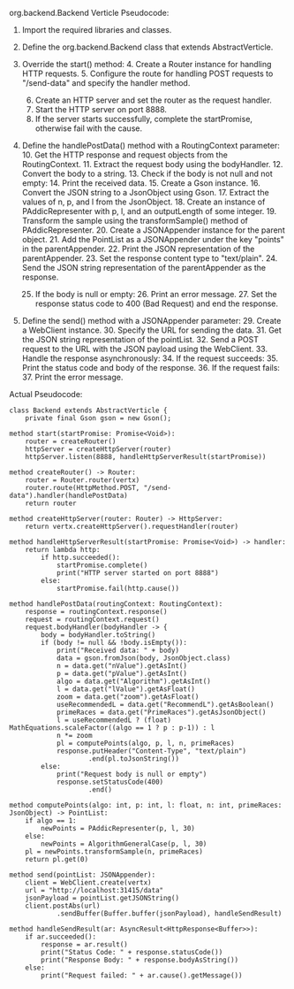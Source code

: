 org.backend.Backend Verticle Pseudocode:

1. Import the required libraries and classes.

2. Define the org.backend.Backend class that extends AbstractVerticle.

3. Override the start() method:
    4. Create a Router instance for handling HTTP requests.
    5. Configure the route for handling POST requests to "/send-data" and specify the handler method.

    6. Create an HTTP server and set the router as the request handler.
    7. Start the HTTP server on port 8888.
    8. If the server starts successfully, complete the startPromise, otherwise fail with the cause.

9. Define the handlePostData() method with a RoutingContext parameter:
    10. Get the HTTP response and request objects from the RoutingContext.
    11. Extract the request body using the bodyHandler.
    12. Convert the body to a string.
    13. Check if the body is not null and not empty:
        14. Print the received data.
        15. Create a Gson instance.
        16. Convert the JSON string to a JsonObject using Gson.
        17. Extract the values of n, p, and l from the JsonObject.
        18. Create an instance of PAddicRepresenter with p, l, and an outputLength of some integer.
        19. Transform the sample using the transformSample() method of PAddicRepresenter.
        20. Create a JSONAppender instance for the parent object.
        21. Add the PointList as a JSONAppender under the key "points" in the parentAppender.
        22. Print the JSON representation of the parentAppender.
        23. Set the response content type to "text/plain".
        24. Send the JSON string representation of the parentAppender as the response.

    25. If the body is null or empty:
        26. Print an error message.
        27. Set the response status code to 400 (Bad Request) and end the response.

28. Define the send() method with a JSONAppender parameter:
    29. Create a WebClient instance.
    30. Specify the URL for sending the data.
    31. Get the JSON string representation of the pointList.
    32. Send a POST request to the URL with the JSON payload using the WebClient.
    33. Handle the response asynchronously:
        34. If the request succeeds:
            35. Print the status code and body of the response.
        36. If the request fails:
            37. Print the error message.


Actual Pseudocode:

    class Backend extends AbstractVerticle {
        private final Gson gson = new Gson();

    method start(startPromise: Promise<Void>):
        router = createRouter()
        httpServer = createHttpServer(router)
        httpServer.listen(8888, handleHttpServerResult(startPromise))

    method createRouter() -> Router:
        router = Router.router(vertx)
        router.route(HttpMethod.POST, "/send-data").handler(handlePostData)
        return router

    method createHttpServer(router: Router) -> HttpServer:
        return vertx.createHttpServer().requestHandler(router)

    method handleHttpServerResult(startPromise: Promise<Void>) -> handler:
        return lambda http:
            if http.succeeded():
                startPromise.complete()
                print("HTTP server started on port 8888")
            else:
                startPromise.fail(http.cause())

    method handlePostData(routingContext: RoutingContext):
        response = routingContext.response()
        request = routingContext.request()
        request.bodyHandler(bodyHandler -> {
            body = bodyHandler.toString()
            if (body != null && !body.isEmpty()):
                print("Received data: " + body)
                data = gson.fromJson(body, JsonObject.class)
                n = data.get("nValue").getAsInt()
                p = data.get("pValue").getAsInt()
                algo = data.get("Algorithm").getAsInt()
                l = data.get("lValue").getAsFloat()
                zoom = data.get("zoom").getAsFloat()
                useRecommendedL = data.get("RecommendL").getAsBoolean()
                primeRaces = data.get("PrimeRaces").getAsJsonObject()
                l = useRecommendedL ? (float) MathEquations.scaleFactor((algo == 1 ? p : p-1)) : l
                n *= zoom
                pl = computePoints(algo, p, l, n, primeRaces)
                response.putHeader("Content-Type", "text/plain")
                        .end(pl.toJsonString())
            else:
                print("Request body is null or empty")
                response.setStatusCode(400)
                        .end()

    method computePoints(algo: int, p: int, l: float, n: int, primeRaces: JsonObject) -> PointList:
        if algo == 1:
            newPoints = PAddicRepresenter(p, l, 30)
        else:
            newPoints = AlgorithmGeneralCase(p, l, 30)
        pl = newPoints.transformSample(n, primeRaces)
        return pl.get(0)

    method send(pointList: JSONAppender):
        client = WebClient.create(vertx)
        url = "http://localhost:31415/data"
        jsonPayload = pointList.getJSONString()
        client.postAbs(url)
                .sendBuffer(Buffer.buffer(jsonPayload), handleSendResult)

    method handleSendResult(ar: AsyncResult<HttpResponse<Buffer>>):
        if ar.succeeded():
            response = ar.result()
            print("Status Code: " + response.statusCode())
            print("Response Body: " + response.bodyAsString())
        else:
            print("Request failed: " + ar.cause().getMessage())


